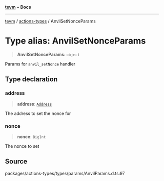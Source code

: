 [**tevm**](../../README.md) • **Docs**

***

[tevm](../../modules.md) / [actions-types](../README.md) / AnvilSetNonceParams

# Type alias: AnvilSetNonceParams

> **AnvilSetNonceParams**: `object`

Params for `anvil_setNonce` handler

## Type declaration

### address

> **address**: [`Address`](Address.md)

The address to set the nonce for

### nonce

> **nonce**: `BigInt`

The nonce to set

## Source

packages/actions-types/types/params/AnvilParams.d.ts:97
